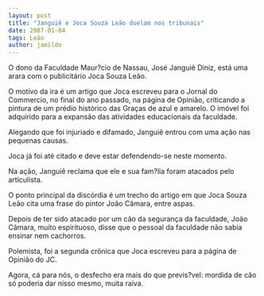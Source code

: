```yaml
---
layout: post
title: "Janguiê e Joca Souza Leão duelam nos tribunais"
date: 2007-01-04
tags: Leão
author: jamildo
---
```

O dono da Faculdade Maur?cio de Nassau, Jos&eacute; Jangui&ecirc; Diniz, est&aacute; uma arara com o publicit&aacute;rio Joca Souza Le&atilde;o.

O motivo da ira &eacute; um artigo que Joca escreveu para o Jornal do Commercio, no final do ano passado, na p&aacute;gina de Opini&atilde;o, criticando a pintura de um pr&eacute;dio hist&oacute;rico das Gra&ccedil;as de azul e amarelo. O im&oacute;vel foi adquirido para a expans&atilde;o das atividades educacionais da faculdade.

Alegando que foi injuriado e difamado, Jangui&ecirc; entrou com uma a&ccedil;&atilde;o nas pequenas causas.

Joca j&aacute; foi at&eacute; citado e deve estar defendendo-se neste momento.

Na a&ccedil;&atilde;o, Jangui&ecirc; reclama que ele e sua fam?lia foram atacados pelo articulista.

O ponto principal da disc&oacute;rdia &eacute; um trecho do artigo em que Joca Souza Le&atilde;o cita uma frase do pintor Jo&atilde;o C&acirc;mara, entre aspas.

Depois de ter sido atacado por um c&atilde;o da seguran&ccedil;a da faculdade, Jo&atilde;o C&acirc;mara, muito espirituoso, disse que o pessoal da faculdade n&atilde;o sabia ensinar nem cachorros.

Polemista, foi a segunda cr&ocirc;nica que Joca escreveu para a p&aacute;gina de Opini&atilde;o do JC.

Agora, c&aacute; para n&oacute;s, o desfecho era mais do que previs?vel: mordida de c&atilde;o s&oacute; poderia dar nisso mesmo, muita raiva.
